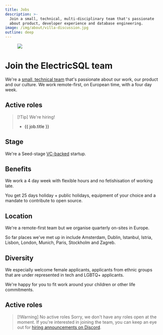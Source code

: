 ```yaml
---
title: Jobs
description: >-
  Join a small, technical, multi-disciplinary team that's passionate
  about product, developer experience and database engineering.
image: /img/about/villa-discussion.jpg
outline: deep
---
```


<script setup>
import { data as activeJobs } from '../../data/activeJobs.data.ts'

const currentlyHiring = activeJobs.length > 0
</script>

<figure class="page-image">
  <a href="/img/about/villa-discussion.jpg" class="no-visual">
    <img src="/img/about/villa-discussion.jpg" />
  </a>
</figure>

<h1 id="#join">Join the ElectricSQL team</h1>

We're a [small, technical team](/about/team) that's passionate about our work, our product and our culture. We work remote-first, on European time, with a four day week.

<div v-if="currentlyHiring">

## Active roles

> [!Tip] We're hiring!
> <ul><li v-for="job in activeJobs"><a :href="job.link">{{ job.title }}</a></li></ul>

</div>

## Stage

We're a Seed-stage [VC-backed](/about/team#investors) startup.

## Benefits

We work a 4 day week with flexible hours and no fetishisation of working late.

You get 25 days holiday + public holidays, equipment of your choice and a mandate to contribute to open source.

## Location

We're a remote-first team but we organise quarterly on-sites in Europe.

So far places we've met up in include Amsterdam, Dublin, Istanbul, Istria, Lisbon, London, Munich, Paris, Stockholm and Zagreb.

## Diversity

We especially welcome female applicants, applicants from ethnic groups that are under represented in tech and LGBTQ+ applicants.

We're happy for you to fit work around your children or other life commitments.

<div v-if="!currentlyHiring">

## Active roles

> [!Warning] No active roles
> Sorry, we don't have any roles open at the moment. If you're interested in joining the team, you can keep an eye out for [hiring announcements on Discord](https://discord.electric-sql.com).

</div>
